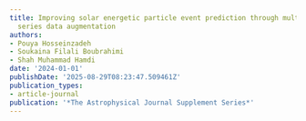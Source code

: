 ```yaml
---
title: Improving solar energetic particle event prediction through multivariate time
  series data augmentation
authors:
- Pouya Hosseinzadeh
- Soukaina Filali Boubrahimi
- Shah Muhammad Hamdi
date: '2024-01-01'
publishDate: '2025-08-29T08:23:47.509461Z'
publication_types:
- article-journal
publication: '*The Astrophysical Journal Supplement Series*'
---
```

